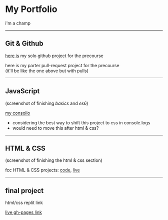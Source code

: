 # My Portfolio

i'm a champ

---

## Git & Github

[here is](https://github.com/colevandersWands/githubbing) my solo github project for the precourse

here is my parter pull-request project for the precourse  
(it'll be like the one above but with pulls)

---

## JavaScript

(screenshot of finishing _basics_ and _es6_)  

[my consolio](https://repl.it/@colevandersWands/consolio)  
* considering the best way to shift this project to css in console.logs
* would need to move this after html & css?

---

## HTML & CSS

(screenshot of finishing the html & css section)

fcc HTML & CSS projects: [code](https://github.com/colevandersWands/fcc-html-projects/tree/master), [live](https://colevanderswands.github.io/fcc-html-projects/)  

---

## final project

html/css replit link

[live gh-pages link](https://colevanderswands.github.io/predone/)


